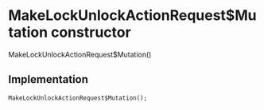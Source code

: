 


# MakeLockUnlockActionRequest$Mutation constructor







MakeLockUnlockActionRequest$Mutation()





## Implementation

```dart
MakeLockUnlockActionRequest$Mutation();
```







